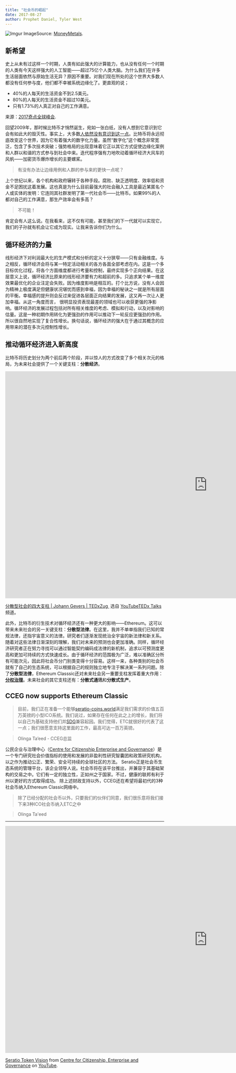 ```yaml
---
title: "社会币的崛起"
date: 2017-08-27
author: Prophet Daniel, Tyler West
---
```


![Imgur](http://i.imgur.com/Jqu5BV6.png)
ImageSource: [MoneyMetals](https://www.moneymetals.com/).

## 新希望
史上从未有过这样一个时期，人类有如此强大的计算能力，也从没有任何一个时期的人类有今天这样强大的人工智能——超过75亿个人类大脑。为什么我们在许多生活层面依然与原始生活无异？原因不重要。对我们现在所处的这个世界大多数人都没有任何参与度，他们都不幸被系统边缘化了。更直观的说；

- 40%的人每天的生活资金不到2.5美元。
- 80%的人每天的生活资金不超过10美元。
- 只有1.73%的人真正对自己的工作满意。 

来源：[2017奇点全球峰会](https://www.devex.com/news/a-new-mindset-for-the-sdgs-top-takeaways-from-singularity-university-s-global-summit-90875).

回望2009年，那时候比特币才悄然诞生，宛如一张白纸，没有人想到它意识到它会有如此大的毁灭性。事实上，大多数[人依然没有意识到这一点](https://www.coindesk.com/bitcoin-bear-peter-schiff-doubles-even-4000-still-bubble/)。比特币将永远彻底改变这个世界，因为它有着强大的数字化力量。虽然“数字化”这个概念非常宽泛，包含了多次技术突破；强势格局的出现意味着它正以其它方式促使边缘化案例和人群以和谐的方式参与到社会中来。迭代程序强有力地吹动着循环经济大风车的风帆——加密货币爆炸增长的主要螺桨。

> 有没有办法让边缘用例和人群的参与来的更快一点呢？

上个世纪以来，各个机构和政府辗转于各种手段。腐败、缺乏透明度、效率低和资金不足困扰这着发展。这也真是为什么目前最强大的社会融入工具是最近某匿名个人或实体的发明：它连同其社群发明了第一代社会币——比特币。如果99%的人都对自己的工作满意，那生产效率会有多高？

> 不可能！

肯定会有人这么说。在我看来，这不仅有可能，甚至我们的下一代就可以实现它，我们的子孙就有机会让它成为现实。让我来告诉你们为什么。

## 循环经济的力量
线形经济下对利润最大化的生产模式和分析的定义十分狭窄——只有金融维度。与之相反，循环经济会将与某一特定活动相关的各方各面全部考虑在内。这是一个多目标优化过程，将各个方面维度都进行考量和控制，最终实现多个正向结果。在这层意义上说，循环经济比原来的线形经济要有力和超前的多。只追求某个单一维度效果最优化的企业注定会失败。因为维度影响是相互的。打个比方说，没有人会因为精神上极度满足但健康状况堪忧而感到幸福，因为幸福的秘诀之一就是所有层面的平衡。幸福感的提升则会反过来促进各层面正向结果的发展，这又再一次让人更加幸福。从这一角度而言， 很明显投资表现最差的领域也可以收获更强的净影响。循环经济的发展过程包括对所有相关维度的考虑、模拟和行动，以及对影响的估量。这是一种初期作用转化为更强劲的作用可以推动下一轮反应更强劲的作用。所以很自然地实现了复合性增长。换句话说，循环经济的强大在于通过其概念的应用带来的潜在多次元控制性增长。

## 推动循环经济进入新高度
比特币将历史划分为两个前后两个阶段，并以惊人的方式改变了多个相关次元的格局，为未来社会提供了一个关键支柱：**分散经济**。

<iframe width="1280" height="720" src="https://www.youtube.com/embed/8oeiOeDq_Nc" frameborder="0" allowfullscreen></iframe>
<p><a href="https://www.youtube.com/embed/8oeiOeDq_Nc">分散型社会的四大支柱 | Johann Gevers | TEDxZug </a> 选自 <a href="https://www.youtube.com/">YouTube</a><a href="https://www.youtube.com/channel/UCsT0YIqwnpJCM-mx7-gSA4Q">TEDx Talks</a>频道。</p>

此外，比特币的衍生技术对循环经济还有一种更大的影响——Ethereum。这可以带来未来社会的另一关键支柱：**分散型法律**。在这里，我并不单单指我们已知的常规法律，还指宇宙意义的法律。研究者们逐渐发现统治全宇宙的新法律和新关系。随着对这些法律日渐深刻的理解，我们对未来的预测也会更加准确。同样，循环经济研究者正在努力寻找可以通过智能契约编码成法律的新机制，追求以可预测度更高和更加可持续的方式快速成长。由于循环经济的范围极为广泛，难以准确区分所有可能次元，因此将社会币分门别类变得十分容易。这样一来，各种类别的社会币就有了自己的生态系统，可以根据自己的规则独立地专注于解决某一系列问题。除了**分散型法律**，Ethereum Classsic还对未来社会另一重要支柱发挥着重大作用：**[分权治理](https://ethereumclassic.github.io/blog/2016-08-11-decentralized-anarchist-governance-system/)**。未来社会的其它支柱还有：**分散式通讯**和**分散式生产**。

## CCEG now supports Ethereum Classic
> 目前，我们正在准备一个能够[seratio-coins.world](https://www.seratio-coins.world/)满足我们需求的价值五百万英镑的小型ICO系统。我们说过，如果存在任何在此之上的增长，我们将以自己为基础支持他们并[SDG](https://sustainabledevelopment.un.org/)兼容起因。我们觉得，ETC就很好的代表了这一点；我们很愿意支持这里面的工作，最高可达一百万英镑。

> Olinga Ta’eed - CCEG总监

公民企业与治理中心（[Centre for Citizenship Enterprise and Governance](http://www.cceg.org.uk/)）是一个专门研究社会价值指标的使用和发展的非盈利性研究智囊团和政策研究机构，以之作为推动公正、繁荣、安全可持续的全球社区的方法。
Seratio正是社会币生态系统的管理平台，该企业领导人说。社会币将在该平台推出，并兼容于其基础架构的交易之中。它们有一定的独立性，正如州之于国家。不过，健康的联邦有利于州以更好的方式取得成功。
除上述财政支持以外，CCEG还在希望将最初代的3种社会币纳入Ethereum Classic网络中。

>除了已经分配的社会币以外，只要我们的伙伴们同意，我们很乐意将我们接下来3种ICO社会币纳入ETC之中

> Olinga Ta'eed


-----

<iframe width="1280" height="720" src="https://www.youtube.com/embed/ZjVyIY5h7R4" frameborder="0" allowfullscreen></iframe>
<p><a href="https://www.youtube.com/embed/ZjVyIY5h7R4">Seratio Token Vision</a> from <a href="https://www.youtube.com/channel/UCqxGoo2YTzEwhtbi2zqrKqQ">Centre for Citizenship, Enterprise and Governance</a> on <a href="https://www.youtube.com/">YouTube</a>.</p>